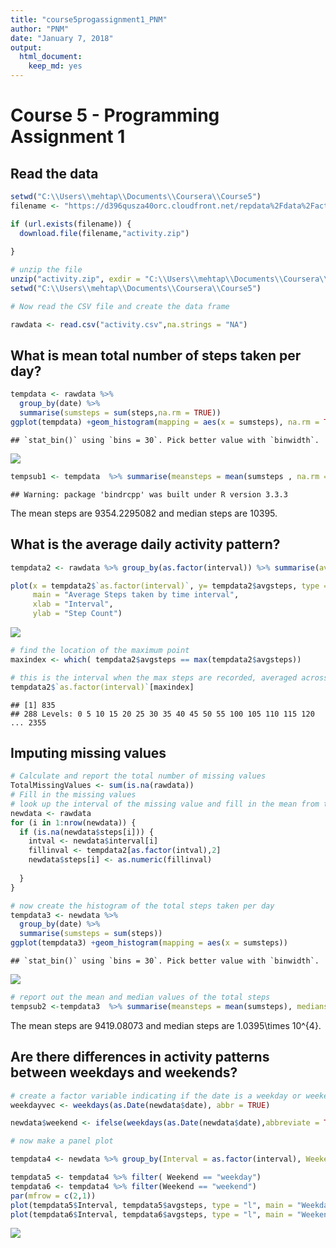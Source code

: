 ```yaml
---
title: "course5progassignment1_PNM"
author: "PNM"
date: "January 7, 2018"
output: 
  html_document: 
    keep_md: yes
---
```

  


# Course 5 - Programming Assignment 1 

## Read the data 


```r
setwd("C:\\Users\\mehtap\\Documents\\Coursera\\Course5")
filename <- "https://d396qusza40orc.cloudfront.net/repdata%2Fdata%2Factivity.zip"

if (url.exists(filename)) {
  download.file(filename,"activity.zip")
  
}

# unzip the file
unzip("activity.zip", exdir = "C:\\Users\\mehtap\\Documents\\Coursera\\Course5")
setwd("C:\\Users\\mehtap\\Documents\\Coursera\\Course5")

# Now read the CSV file and create the data frame

rawdata <- read.csv("activity.csv",na.strings = "NA")
```

## What is mean total number of steps taken per day?

```r
tempdata <- rawdata %>% 
  group_by(date) %>%
  summarise(sumsteps = sum(steps,na.rm = TRUE))
ggplot(tempdata) +geom_histogram(mapping = aes(x = sumsteps), na.rm = TRUE)
```

```
## `stat_bin()` using `bins = 30`. Pick better value with `binwidth`.
```

![](prog_assignment1_files/figure-html/unnamed-chunk-2-1.png)<!-- -->

```r
tempsub1 <- tempdata  %>% summarise(meansteps = mean(sumsteps , na.rm = T), mediansteps = median(sumsteps, na.rm = TRUE))
```

```
## Warning: package 'bindrcpp' was built under R version 3.3.3
```

The mean steps are 9354.2295082 and median steps are 10395.


## What is the average daily activity pattern?


```r
tempdata2 <- rawdata %>% group_by(as.factor(interval)) %>% summarise(avgsteps = mean(steps, na.rm = TRUE))

plot(x = tempdata2$`as.factor(interval)`, y= tempdata2$avgsteps, type = "l",
     main = "Average Steps taken by time interval",
     xlab = "Interval",
     ylab = "Step Count")
```

![](prog_assignment1_files/figure-html/unnamed-chunk-3-1.png)<!-- -->

```r
# find the location of the maximum point
maxindex <- which( tempdata2$avgsteps == max(tempdata2$avgsteps))

# this is the interval when the max steps are recorded, averaged across all days 
tempdata2$`as.factor(interval)`[maxindex]
```

```
## [1] 835
## 288 Levels: 0 5 10 15 20 25 30 35 40 45 50 55 100 105 110 115 120 ... 2355
```

## Imputing missing values 


```r
# Calculate and report the total number of missing values
TotalMissingValues <- sum(is.na(rawdata))
# Fill in the missing values 
# look up the interval of the missing value and fill in the mean from tempdata2
newdata <- rawdata
for (i in 1:nrow(newdata)) {
  if (is.na(newdata$steps[i])) {
    intval <- newdata$interval[i]
    fillinval <- tempdata2[as.factor(intval),2]
    newdata$steps[i] <- as.numeric(fillinval)
    
  }
}

# now create the histogram of the total steps taken per day 
tempdata3 <- newdata %>% 
  group_by(date) %>%
  summarise(sumsteps = sum(steps))
ggplot(tempdata3) +geom_histogram(mapping = aes(x = sumsteps))
```

```
## `stat_bin()` using `bins = 30`. Pick better value with `binwidth`.
```

![](prog_assignment1_files/figure-html/unnamed-chunk-4-1.png)<!-- -->

```r
# report out the mean and median values of the total steps 
tempsub2 <-tempdata3  %>% summarise(meansteps = mean(sumsteps), mediansteps = median(sumsteps))
```

The mean steps are 9419.08073 and median steps are 1.0395\times 10^{4}.

## Are there differences in activity patterns between weekdays and weekends?


```r
# create a factor variable indicating if the date is a weekday or weekend 
weekdayvec <- weekdays(as.Date(newdata$date), abbr = TRUE)

newdata$weekend <- ifelse(weekdays(as.Date(newdata$date),abbreviate = TRUE) %in% c("Sat", "Sun"), "weekend", "weekday")

# now make a panel plot

tempdata4 <- newdata %>% group_by(Interval = as.factor(interval), Weekend = as.factor(weekend)) %>% summarise(avgsteps = mean(steps, na.rm = TRUE))

tempdata5 <- tempdata4 %>% filter( Weekend == "weekday")
tempdata6 <- tempdata4 %>% filter(Weekend == "weekend")
par(mfrow = c(2,1))
plot(tempdata5$Interval, tempdata5$avgsteps, type = "l", main = "Weekday")
plot(tempdata6$Interval, tempdata6$avgsteps, type = "l", main = "Weekend")
```

![](prog_assignment1_files/figure-html/unnamed-chunk-5-1.png)<!-- -->
